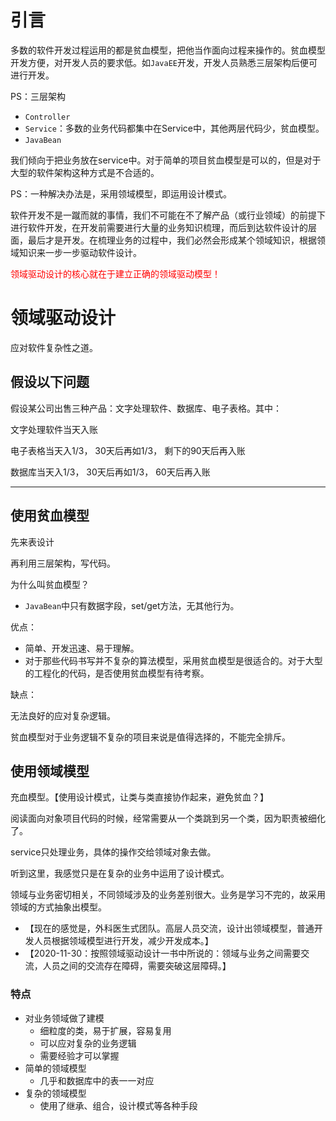 # 引言

多数的软件开发过程运用的都是贫血模型，把他当作面向过程来操作的。贫血模型开发方便，对开发人员的要求低。如`JavaEE`开发，开发人员熟悉三层架构后便可进行开发。

PS：三层架构

- `Controller`
- `Service`：多数的业务代码都集中在Service中，其他两层代码少，贫血模型。
- `JavaBean`

我们倾向于把业务放在service中。对于简单的项目贫血模型是可以的，但是对于大型的软件架构这种方式是不合适的。

PS：一种解决办法是，采用领域模型，即运用设计模式。

软件开发不是一蹴而就的事情，我们不可能在不了解产品（或行业领域）的前提下进行软件开发，在开发前需要进行大量的业务知识梳理，而后到达软件设计的层面，最后才是开发。在梳理业务的过程中，我们必然会形成某个领域知识，根据领域知识来一步一步驱动软件设计。

<span style="color:red">领域驱动设计的核心就在于建立正确的领域驱动模型！</span>

# 领域驱动设计

应对软件复杂性之道。

## 假设以下问题

假设某公司出售三种产品：文字处理软件、数据库、电子表格。其中：

文字处理软件当天入账

电子表格当天入1/3， 30天后再如1/3， 剩下的90天后再入账

数据库当天入1/3， 30天后再如1/3， 60天后再入账

---

## 使用贫血模型

先来表设计

再利用三层架构，写代码。

为什么叫贫血模型？

- `JavaBean`中只有数据字段，set/get方法，无其他行为。

优点：

- 简单、开发迅速、易于理解。
- 对于那些代码书写并不复杂的算法模型，采用贫血模型是很适合的。对于大型的工程化的代码，是否使用贫血模型有待考察。

缺点：

无法良好的应对复杂逻辑。

贫血模型对于业务逻辑不复杂的项目来说是值得选择的，不能完全排斥。

## 使用领域模型

充血模型。【使用设计模式，让类与类直接协作起来，避免贫血？】

阅读面向对象项目代码的时候，经常需要从一个类跳到另一个类，因为职责被细化了。

service只处理业务，具体的操作交给领域对象去做。

听到这里，我感觉只是在复杂的业务中运用了设计模式。

领域与业务密切相关，不同领域涉及的业务差别很大。业务是学习不完的，故采用领域的方式抽象出模型。

- 【现在的感觉是，外科医生式团队。高层人员交流，设计出领域模型，普通开发人员根据领域模型进行开发，减少开发成本。】
- 【2020-11-30：按照领域驱动设计一书中所说的：领域与业务之间需要交流，人员之间的交流存在障碍，需要突破这层障碍。】

### 特点

- 对业务领域做了建模
  - 细粒度的类，易于扩展，容易复用
  - 可以应对复杂的业务逻辑
  - 需要经验才可以掌握
- 简单的领域模型
  - 几乎和数据库中的表一一对应
- 复杂的领域模型
  - 使用了继承、组合，设计模式等各种手段



